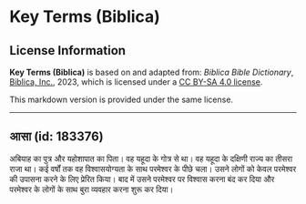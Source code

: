 # Key Terms (Biblica)

## License Information

**Key Terms (Biblica)** is based on and adapted from: _Biblica Bible Dictionary_, [Biblica, Inc.](https://www.biblica.com/), 2023, which is licensed under a [CC BY-SA 4.0 license](https://creativecommons.org/licenses/by-sa/4.0/legalcode.en).

This markdown version is provided under the same license.



--------------------------------

## आसा (id: 183376)

अबियाह का पुत्र और यहोशापात का पिता। वह यहूदा के गोत्र से था। वह यहूदा के दक्षिणी राज्य का तीसरा राजा था। कई वर्षों तक वह विश्वासयोग्यता के साथ परमेश्वर के पीछे चला। उसने लोगों को केवल परमेश्वर की उपासना करने के लिए प्रेरित किया। बाद में उसने परमेश्वर पर विश्वास करना बंद कर दिया और परमेश्वर के लोगों के साथ बुरा व्यवहार करना शुरू कर दिया।


